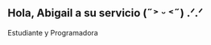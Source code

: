 ## Hola, Abigail a su servicio (˶˃ ᵕ ˂˶) .ᐟ.ᐟ


Estudiante y Programadora


<!--
**Abyss215/Abyss215** is a ✨ _special_ ✨ repository because its `README.md` (this file) appears on your GitHub profile.

Here are some ideas to get you started:

- 🔭 I’m currently working on ...
- 🌱 I’m currently learning ...
- 👯 I’m looking to collaborate on ...
- 🤔 I’m looking for help with ...
- 💬 Ask me about ...
- 📫 How to reach me: ...
- 😄 Pronouns: ...
- ⚡ Fun fact: ...
-->
